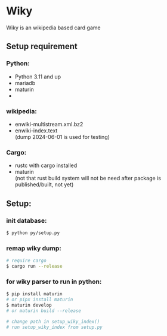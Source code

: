 # Wiky

Wiky is an wikipedia based card game

## Setup requirement

### Python:
- Python 3.11 and up
- mariadb
- maturin
- 
### wikipedia:
- enwiki-multistream.xml.bz2
- enwiki-index.text
<br>(dump 2024-06-01 is used for testing)

### Cargo:
- rustc with cargo installed
- maturin
<br> (not that rust build system will not be need after package is published/built, not yet)

  
## Setup:
### init database:
```bash
$ python py/setup.py
```
### remap wiky dump:
```bash
# require cargo
$ cargo run --release
```
### for wiky parser to run in python:
```bash
$ pip install maturin
# or pipx install maturin
$ maturin develop
# or maturin build --release

# change path in setup_wiky_index()
# run setup_wiky_index from setup.py
```
